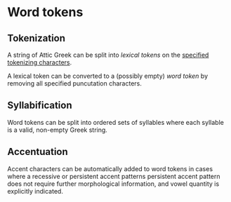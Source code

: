 # Word tokens



## Tokenization

A string of Attic Greek can be split into *lexical tokens* on the [specified tokenizing characters](AtticString.html).

A lexical token can be converted to a (possibly empty) *word token* by removing all specified puncutation characters.

## Syllabification

Word tokens can be split into ordered sets of syllables where each syllable is a valid, non-empty Greek string.

## Accentuation

Accent characters can be automatically added to word tokens in cases where a recessive or persistent accent patterns persistent accent pattern does not require further morphological information, and vowel quantity is explicitly indicated.
